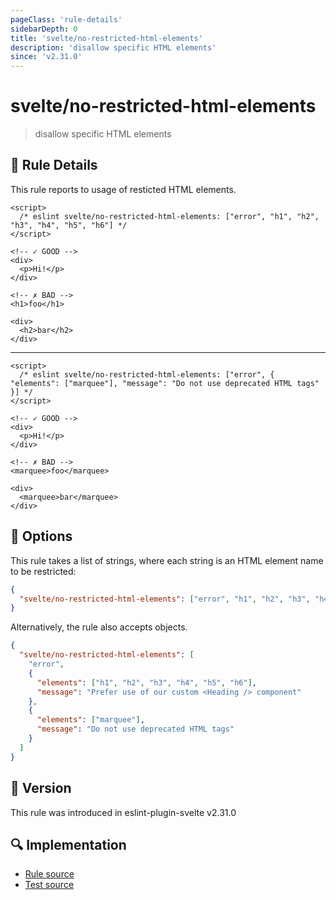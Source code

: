 ```yaml
---
pageClass: 'rule-details'
sidebarDepth: 0
title: 'svelte/no-restricted-html-elements'
description: 'disallow specific HTML elements'
since: 'v2.31.0'
---
```


# svelte/no-restricted-html-elements

> disallow specific HTML elements

## :book: Rule Details

This rule reports to usage of resticted HTML elements.

<!--eslint-skip-->

```svelte
<script>
  /* eslint svelte/no-restricted-html-elements: ["error", "h1", "h2", "h3", "h4", "h5", "h6"] */
</script>

<!-- ✓ GOOD -->
<div>
  <p>Hi!</p>
</div>

<!-- ✗ BAD -->
<h1>foo</h1>

<div>
  <h2>bar</h2>
</div>
```

---

<!--eslint-skip-->

```svelte
<script>
  /* eslint svelte/no-restricted-html-elements: ["error", { "elements": ["marquee"], "message": "Do not use deprecated HTML tags" }] */
</script>

<!-- ✓ GOOD -->
<div>
  <p>Hi!</p>
</div>

<!-- ✗ BAD -->
<marquee>foo</marquee>

<div>
  <marquee>bar</marquee>
</div>
```

## :wrench: Options

This rule takes a list of strings, where each string is an HTML element name to be restricted:

```json
{
  "svelte/no-restricted-html-elements": ["error", "h1", "h2", "h3", "h4", "h5", "h6"]
}
```

Alternatively, the rule also accepts objects.

```json
{
  "svelte/no-restricted-html-elements": [
    "error",
    {
      "elements": ["h1", "h2", "h3", "h4", "h5", "h6"],
      "message": "Prefer use of our custom <Heading /> component"
    },
    {
      "elements": ["marquee"],
      "message": "Do not use deprecated HTML tags"
    }
  ]
}
```

## :rocket: Version

This rule was introduced in eslint-plugin-svelte v2.31.0

## :mag: Implementation

- [Rule source](https://github.com/sveltejs/eslint-plugin-svelte/blob/main/packages/eslint-plugin-svelte/src/rules/no-restricted-html-elements.ts)
- [Test source](https://github.com/sveltejs/eslint-plugin-svelte/blob/main/packages/eslint-plugin-svelte/tests/src/rules/no-restricted-html-elements.ts)
